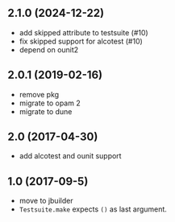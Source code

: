 ## 2.1.0 (2024-12-22)

- add skipped attribute to testsuite (#10)
- fix skipped support for alcotest (#10)
- depend on ounit2

## 2.0.1 (2019-02-16)

- remove pkg
- migrate to opam 2
- migrate to dune

## 2.0 (2017-04-30)

- add alcotest and ounit support

## 1.0 (2017-09-5)

- move to jbuilder
- `Testsuite.make` expects `()` as last argument.
